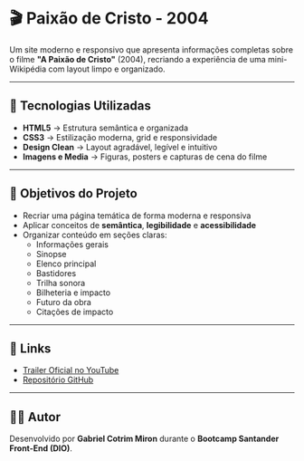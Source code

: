 # 🎬 Paixão de Cristo - 2004  

Um site moderno e responsivo que apresenta informações completas sobre o filme **"A Paixão de Cristo"** (2004), recriando a experiência de uma mini-Wikipédia com layout limpo e organizado.  

---

## 🚀 Tecnologias Utilizadas  

- **HTML5** → Estrutura semântica e organizada  
- **CSS3** → Estilização moderna, grid e responsividade  
- **Design Clean** → Layout agradável, legível e intuitivo  
- **Imagens e Media** → Figuras, posters e capturas de cena do filme  

---

## 🎯 Objetivos do Projeto  

- Recriar uma página temática de forma moderna e responsiva  
- Aplicar conceitos de **semântica**, **legibilidade** e **acessibilidade**  
- Organizar conteúdo em seções claras:  
  - Informações gerais  
  - Sinopse  
  - Elenco principal  
  - Bastidores  
  - Trilha sonora  
  - Bilheteria e impacto  
  - Futuro da obra  
  - Citações de impacto  

---

## 🔗 Links  

- [Trailer Oficial no YouTube](https://www.youtube.com/watch?v=2K_LUXYM8To)  
- [Repositório GitHub](https://github.com/GabrielCotrimMiron/bootcamp-santander-frontend/tree/main/modulo-01/modulo-01-wikipedia-moderna) 

---

## 👨‍💻 Autor  

Desenvolvido por **Gabriel Cotrim Miron** durante o **Bootcamp Santander Front-End (DIO)**.  

